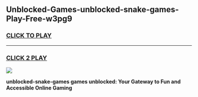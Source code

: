 
## Unblocked-Games-unblocked-snake-games-Play-Free-w3pg9
<h3>
<a href="https://premium76.site?title=unblocked-snake-games&ref=18A1">CLICK TO PLAY</a></h3>
<hr>

<h3>
<a href="https://premium76.site?title=unblocked-snake-games&ref=18A1">CLICK 2 PLAY</a>
  
</h3>

<a href="https://premium76.site?title=unblocked-snake-games&ref=18A1"><img src="https://clearcache.store/games.png"></a>


**unblocked-snake-games games unblocked: Your Gateway to Fun and Accessible Online Gaming**
